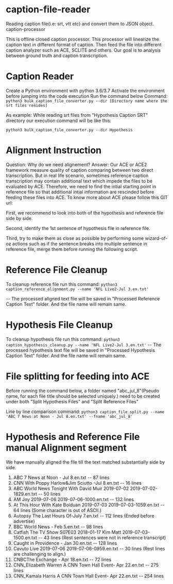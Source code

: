 # caption-file-reader
Reading caption file(i.e: srt, vtt etc) and convert them to JSON object.
caption-processor

This is offline closed caption processor. This processor will linearize the caption text in different format of caption. Then feed the file into different caption analyzer such as ACE, SCLITE and others. Our goal is to analysis between ground truth and caption transcription.

# Caption Reader

Create a Python environment with python 3.6/3.7
Activate the environment before jumping into the code execution
Run the command below Command:
`python3 bulk_caption_file_converter.py --dir [Directory name where the srt files resides]`

As example: While reading srt files from "Hypothesis Caption SRT" directory our execution command will be like this:

`python3 bulk_caption_file_converter.py --dir Hypothesis`

# Alignment Instruction
Question: Why do we need alignement?
Answer: Our ACE or ACE2 framework measure quality of caption comparing between two direct transcription. But in real life scenario, sometimes reference caption transcription may contain additional text which impede the files to be evaluated by ACE. Therefore, we need to find the intial starting point in reference file so that additional intial information are rescinded before feeding these files into ACE. To know more about ACE please follow this GIT url:

First, we recommend to look into both of the hypothesis and reference file side by side.

Second, identify the 1st sentence of hypothesis file in reference file.

Third, try to make them as close as possible by performing some wizard-of-oz actions such as if the sentence breaks into multiple sentence in reference file, merge them before running the following script.

# Reference File Cleanup

To cleanup reference file run this command:
`python3 caption_reference_alignment.py --name 'NFL Live2-Jul 3.en.txt'`

-- The processed aligned text file will be saved in "Processed Reference Caption Text" folder. And the file name will remain same.

# Hypothesis File Cleanup
To cleanup hypothesis file run this command:
`python3 caption_hypothesis_cleanup.py --name 'NFL Live2-Jul 3.en.txt'`
-- The processed hypothesis text file will be saved in "Processed Hypothesis Caption Text" folder. And the file name will remain same.

# File splitting for feeding into ACE
Before running the command below, a folder named "abc_jul_8"(Pseudo name, for each file title should be selected uniquely.) need to be created under both "Split Hypothesis Files" and "Split Reference Files"

Line by line comparison command:
`python3 caption_file_split.py --name 'ABC 7 News at Noon - Jul 8.en.txt' --fname 'abc_jul_8'`


# Hypothesis and Reference File manual Alignment segment
We have manually aligned the file till the text matched substantially side by side. 
1. ABC 7 News at Noon - Jul 8.en.txt -- 87 lines
2. CNN With Poppy Harlow&Jim Sciutto -Jul 8.en.txt -- 16 lines
3. ABC World News Tonight With David Muir 2019-07-02 2019-07-02-1829.en.txt -- 50 lines
4. AM Joy 2019-07-06 2019-07-06-1000.en.txt -- 132 lines
5. At This Hour With Kate Bolduan 2019-07-03 2019-07-03-1059.en.txt -- 64 lines (Some character is out of ASCII.)
6. Autopsy The Last Hours Of-July 7.en.txt -- 112 lines (Ended before advertise)
7. BBC World News - Feb 5.en.txt -- 98 lines 
8. Catfish The TV Show S07E03 2018-01-17 Kim  Matt 2019-07-03-1500.en.txt -- 43 lines (Rest sentences were not in reference transcript)
9. Caught in Providence - Jan 30.en.txt -- 128 lines
10. Cavuto Live 2019-07-06 2019-07-06-0959.en.txt -- 30 lines (Rest lines are challenging to align.)
11. CNBCThe Exchange - Apr 18.en.txt -- 72 lines
12. CNN_Elizabeth Warren A CNN Town Hall Event- Apr 22.en.txt -- 275 lines
13. CNN_Kamala Harris A CNN Town Hall Event- Apr 22.en.txt -- 254 lines

 

